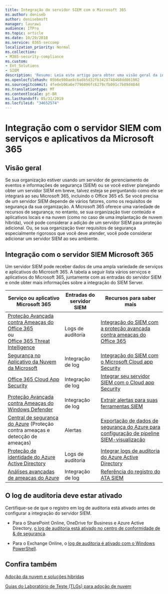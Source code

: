 ```yaml
---
title: Integração do servidor SIEM com o Microsoft 365
ms.author: deniseb
author: denisebmsft
manager: laurawi
audience: ITPro
ms.topic: article
ms.date: 10/29/2018
ms.service: O365-seccomp
localization_priority: Normal
ms.collection:
- M365-security-compliance
ms.custom:
- Ent_Solutions
- SIEM
description: 'Resumo: Leia este artigo para obter uma visão geral da integração do SIEM Server com o Microsoft 365.'
ms.openlocfilehash: 05b6e980ae8c6a6b5d32fb3428748468dd861902
ms.sourcegitcommit: 4fedeb06a6e7796096fc6279cfb091c7b89d484d
ms.translationtype: MT
ms.contentlocale: pt-BR
ms.lasthandoff: 05/31/2019
ms.locfileid: "34652574"
---
```

# <a name="siem-server-integration-with-microsoft-365-services-and-applications"></a>Integração com o servidor SIEM com serviços e aplicativos da Microsoft 365

## <a name="overview"></a>Visão geral

Se sua organização estiver usando um servidor de gerenciamento de eventos e informações de segurança (SIEM) ou se você estiver planejando obter um servidor SIEM em breve, talvez esteja se perguntando como ele se integrará ao seu Microsoft 365, incluindo o Office 365 e5. Se você precisa de um servidor SIEM depende de vários fatores, como os requisitos de segurança da sua organização. A Microsoft 365 oferece uma variedade de recursos de segurança; no entanto, se sua organização tiver conteúdo e aplicativos locais e na nuvem (como no caso de uma implantação de nuvem híbrida), você pode considerar a adição de um servidor SIEM para proteção adicional. Ou, se sua organização tiver requisitos de segurança especialmente rigorosos que você deve atender, você pode considerar adicionar um servidor SIEM ao seu ambiente.

## <a name="siem-server-integration-microsoft-365"></a>Integração com o servidor SIEM Microsoft 365

Um servidor SIEM pode receber dados de uma ampla variedade de serviços e aplicativos do Microsoft 365. A tabela a seguir lista vários serviços e aplicativos do Microsoft 365, juntamente com as entradas do servidor SIEM e onde obter mais informações sobre a integração do SIEM Server. 

| Serviço ou aplicativo Microsoft 365 | Entradas do servidor SIEM | Recursos para saber mais |
| --- | --- | --- |
| [Proteção Avançada contra Ameaças do Office 365](office-365-atp.md) <br/>   ou   <br/>[Office 365 Threat Intelligence](office-365-ti.md) | Logs de auditoria | [Integração do SIEM com a proteção avançada contra ameaças do Office 365](siem-integration-with-office-365-ti.md) |
| [Segurança no Aplicativo da Nuvem da Microsoft](https://docs.microsoft.com/cloud-app-security/what-is-cloud-app-security) | Integração de log | [Integração do SIEM com o Microsoft Cloud app Security](https://docs.microsoft.com/cloud-app-security/siem) |
| [Office 365 Cloud App Security](https://docs.microsoft.com/cloud-app-security/what-is-cloud-app-security) | Integração de log | [Integrar seu servidor SIEM com o Cloud app Security](https://docs.microsoft.com/cloud-app-security/siem) |
| [Proteção Avançada contra Ameaças do Windows Defender](https://docs.microsoft.com/windows/security/threat-protection/) | Integração de log | [Extrair alertas para suas ferramentas SIEM](https://docs.microsoft.com/windows/security/threat-protection/windows-defender-atp/configure-siem-windows-defender-advanced-threat-protection) |
| [Central de segurança do Azure](https://docs.microsoft.com/azure/security-center/security-center-intro) (Proteção contra ameaças e detecção de ameaças) | Alertas | [Exportação de dados de segurança do Azure para configuração de pipeline SIEM-visualização](https://docs.microsoft.com/azure/security-center/security-center-export-data-to-siem) |
| [Proteção de identidade do Azure Active Directory](https://docs.microsoft.com/azure/active-directory/identity-protection/overview) | Logs de auditoria | [Integrar logs de auditoria do Azure Active Directory](https://docs.microsoft.com/azure/security/security-azure-log-integration-ad) |
| [Análises avançadas de ameaças do Azure](https://docs.microsoft.com/azure/security/azure-threat-detection) | Integração de log | [Referência do registro do ATA SIEM](https://docs.microsoft.com/advanced-threat-analytics/cef-format-sa) |

## <a name="audit-logging-must-be-turned-on"></a>O log de auditoria deve estar ativado

Certifique-se de que o registro em log de auditoria está ativado antes de configurar a integração do servidor SIEM. 

- Para o SharePoint Online, OneDrive for Business e Azure Active Directory, [o log de auditoria está ativado no centro de conformidade de & de segurança](https://docs.microsoft.com/office365/securitycompliance/turn-audit-log-search-on-or-off).

- Para o Exchange Online, o [log de auditoria é ativado com o Windows PowerShell](https://docs.microsoft.com/office365/securitycompliance/enable-mailbox-auditing).
 
## <a name="see-also"></a>Confira também

[Adoção da nuvem e soluções híbridas](https://docs.microsoft.com/office365/enterprise/cloud-adoption-and-hybrid-solutions)
  
[Guias do Laboratório de Teste (TLGs) para adoção de nuvem](https://docs.microsoft.com/office365/enterprise/cloud-adoption-test-lab-guides-tlgs)


